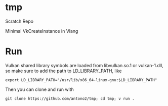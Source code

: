 # tmp
Scratch Repo

Minimal VkCreateInstance in Vlang

# Run
Vulkan shared library symbols are loaded from libvulkan.so.1 or vulkan-1.dll,
so make sure to add the path to LD_LIBRARY_PATH, like

`export LD_LIBRARY_PATH="/usr/lib/x86_64-linux-gnu:$LD_LIBRARY_PATH"`

Then you can clone and run with

`git clone https://github.com/antono2/tmp; cd tmp; v run .`
